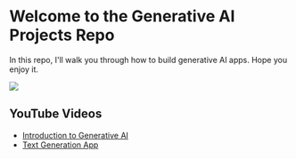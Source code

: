 # Welcome to the Generative AI Projects Repo

In this repo, I'll walk you through how to build generative AI apps. Hope you enjoy it. 

![](https://img.freepik.com/free-vector/man-robot-with-computers-sitting-together-workplace-artificial-intelligence-workforce-future-flat-illustration_74855-20635.jpg)

## YouTube Videos 
- [Introduction to Generative AI](https://youtu.be/SVOOsaWmgKk)
- [Text Generation App](https://youtu.be/WPlSpjiv4tk)
